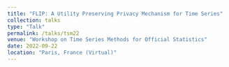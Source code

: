 ```yaml
---
title: "FLIP: A Utility Preserving Privacy Mechanism for Time Series"
collection: talks
type: "Talk"
permalink: /talks/tsm22
venue: "Workshop on Time Series Methods for Official Statistics"
date: 2022-09-22
location: "Paris, France (Virtual)"
---
```


